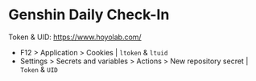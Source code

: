 # Genshin Daily Check-In

Token & UID: https://www.hoyolab.com/

- F12 > Application > Cookies | `ltoken` & `ltuid`
- Settings > Secrets and variables > Actions > New repository secret | `Token` & `UID`